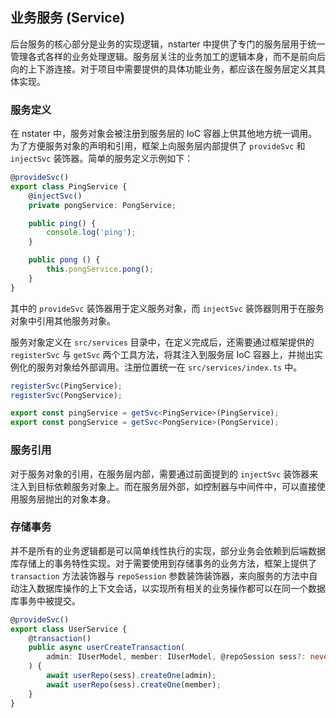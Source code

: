 ## 业务服务 (Service)

后台服务的核心部分是业务的实现逻辑，nstarter 中提供了专门的服务层用于统一管理各式各样的业务处理逻辑。服务层关注的业务加工的逻辑本身，而不是前向后向的上下游连接。对于项目中需要提供的具体功能业务，都应该在服务层定义其具体实现。

### 服务定义

在 nstater 中，服务对象会被注册到服务层的 IoC 容器上供其他地方统一调用。为了方便服务对象的声明和引用，框架上向服务层内部提供了 `provideSvc` 和 `injectSvc` 装饰器。简单的服务定义示例如下：

```typescript
@provideSvc()
export class PingService {
    @injectSvc()
    private pongService: PongService;

    public ping() {
        console.log('ping');
    }

    public pong () {
        this.pongService.pong();
    }
}
```

其中的 `provideSvc` 装饰器用于定义服务对象，而 `injectSvc` 装饰器则用于在服务对象中引用其他服务对象。

服务对象定义在 `src/services` 目录中，在定义完成后，还需要通过框架提供的 `registerSvc` 与 `getSvc` 两个工具方法，将其注入到服务层 IoC 容器上，并抛出实例化的服务对象给外部调用。注册位置统一在 `src/services/index.ts` 中。

```typescript
registerSvc(PingService);
registerSvc(PongService);

export const pingService = getSvc<PingService>(PingService);
export const pongService = getSvc<PongService>(PongService);
```

### 服务引用

对于服务对象的引用，在服务层内部，需要通过前面提到的 `injectSvc` 装饰器来注入到目标依赖服务对象上。而在服务层外部，如控制器与中间件中，可以直接使用服务层抛出的对象本身。

### 存储事务

并不是所有的业务逻辑都是可以简单线性执行的实现，部分业务会依赖到后端数据库存储上的事务特性实现。对于需要使用到存储事务的业务方法，框架上提供了 `transaction` 方法装饰器与 `repoSession` 参数装饰装饰器，来向服务的方法中自动注入数据库操作的上下文会话，以实现所有相关的业务操作都可以在同一个数据库事务中被提交。

```typescript
@provideSvc()
export class UserService {
    @transaction()
    public async userCreateTransaction(
        admin: IUserModel, member: IUserModel, @repoSession sess?: never
    ) {
        await userRepo(sess).createOne(admin);
        await userRepo(sess).createOne(member);
    }
}
```
